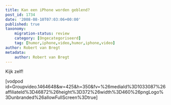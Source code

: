 ```yaml
---
title: Kan een iPhone worden geblend?
post_id: 1734
date: '2008-08-10T07:03:06+00:00'
published: true
taxonomy:
    migration-status: review
    category: [Ongecategoriseerd]
    tag: [humor,iphone,video,humor,iphone,video]
author: Robert van Bregt
metadata:
    author: Robert van Bregt
---
```

Kijk zelf!

 [vodpod id=Groupvideo.1464648&w=425&h=350&fv=%26mediaId%3D1033087%26affiliateId%3D46872%26height%3D372%26width%3D460%26pngLogo%3Dunbranded%26allowFullScreen%3Dtrue]